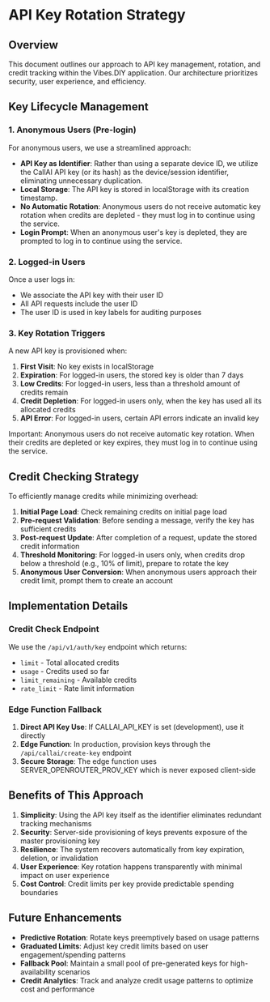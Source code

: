 # API Key Rotation Strategy

## Overview

This document outlines our approach to API key management, rotation, and credit tracking within the Vibes.DIY application. Our architecture prioritizes security, user experience, and efficiency.

## Key Lifecycle Management

### 1. Anonymous Users (Pre-login)

For anonymous users, we use a streamlined approach:

- **API Key as Identifier**: Rather than using a separate device ID, we utilize the CallAI API key (or its hash) as the device/session identifier, eliminating unnecessary duplication.
- **Local Storage**: The API key is stored in localStorage with its creation timestamp.
- **No Automatic Rotation**: Anonymous users do not receive automatic key rotation when credits are depleted - they must log in to continue using the service.
- **Login Prompt**: When an anonymous user's key is depleted, they are prompted to log in to continue using the service.

### 2. Logged-in Users

Once a user logs in:

- We associate the API key with their user ID
- All API requests include the user ID
- The user ID is used in key labels for auditing purposes

### 3. Key Rotation Triggers

A new API key is provisioned when:

1. **First Visit**: No key exists in localStorage
2. **Expiration**: For logged-in users, the stored key is older than 7 days
3. **Low Credits**: For logged-in users, less than a threshold amount of credits remain
4. **Credit Depletion**: For logged-in users only, when the key has used all its allocated credits
5. **API Error**: For logged-in users, certain API errors indicate an invalid key

Important: Anonymous users do not receive automatic key rotation. When their credits are depleted or key expires, they must log in to continue using the service.

## Credit Checking Strategy

To efficiently manage credits while minimizing overhead:

1. **Initial Page Load**: Check remaining credits on initial page load
2. **Pre-request Validation**: Before sending a message, verify the key has sufficient credits
3. **Post-request Update**: After completion of a request, update the stored credit information
4. **Threshold Monitoring**: For logged-in users only, when credits drop below a threshold (e.g., 10% of limit), prepare to rotate the key
5. **Anonymous User Conversion**: When anonymous users approach their credit limit, prompt them to create an account

## Implementation Details

### Credit Check Endpoint

We use the `/api/v1/auth/key` endpoint which returns:

- `limit` - Total allocated credits
- `usage` - Credits used so far
- `limit_remaining` - Available credits
- `rate_limit` - Rate limit information

### Edge Function Fallback

1. **Direct API Key Use**: If CALLAI_API_KEY is set (development), use it directly
2. **Edge Function**: In production, provision keys through the `/api/callai/create-key` endpoint
3. **Secure Storage**: The edge function uses SERVER_OPENROUTER_PROV_KEY which is never exposed client-side

## Benefits of This Approach

1. **Simplicity**: Using the API key itself as the identifier eliminates redundant tracking mechanisms
2. **Security**: Server-side provisioning of keys prevents exposure of the master provisioning key
3. **Resilience**: The system recovers automatically from key expiration, deletion, or invalidation
4. **User Experience**: Key rotation happens transparently with minimal impact on user experience
5. **Cost Control**: Credit limits per key provide predictable spending boundaries

## Future Enhancements

- **Predictive Rotation**: Rotate keys preemptively based on usage patterns
- **Graduated Limits**: Adjust key credit limits based on user engagement/spending patterns
- **Fallback Pool**: Maintain a small pool of pre-generated keys for high-availability scenarios
- **Credit Analytics**: Track and analyze credit usage patterns to optimize cost and performance
